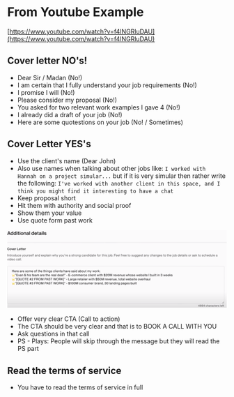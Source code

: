 # From Youtube Example

[https://www.youtube.com/watch?v=f4INGRluDAU](https://www.youtube.com/watch?v=f4INGRluDAU)

## Cover letter NO's!

- Dear Sir / Madan (No!)
- I am certain that I fully understand your job requirements (No!)
- I promise I will (No!)
- Please consider my proposal (No!)
- You asked for two relevant work examples I gave 4 (No!)
- I already did a draft of your job (No!)
- Here are some quotestions on your job (No! / Sometimes)

## Cover Letter YES's

- Use the client's name (Dear John)
- Also use names when talking about other jobs like: `I worked with Hannah on a project simular...` but if it is very simular then rather write the following: `I've worked with another client in this space, and I think you might find it interesting to have a chat`
- Keep proposal short
- Hit them with authority and social proof
- Show them your value
- Use quote form past work

![Quote Past Work](auth.png)

- Offer very clear CTA (Call to action)
- The CTA should be very clear and that is to BOOK A CALL WITH YOU
- Ask questions in that call
- PS - Plays: People will skip through the message but they will read the PS part

## Read the terms of service

- You have to read the terms of service in full